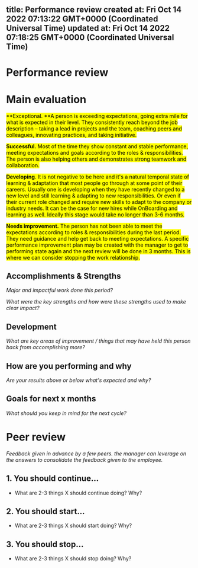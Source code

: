 
title: Performance review
created at: Fri Oct 14 2022 07:13:22 GMT+0000 (Coordinated Universal Time)
updated at: Fri Oct 14 2022 07:18:25 GMT+0000 (Coordinated Universal Time)
---

# Performance review

# Main evaluation

<mark>**Exceptional. **</mark><mark>A person is exceeding expectations, going extra mile for what is expected in their level. They consistently reach beyond the job description – taking a lead in projects and the team, coaching peers and colleagues, innovating practices, and taking initiative. </mark>

**<mark>Successful.</mark>**<mark> Most of the time they show constant and stable performance, meeting expectations and goals according to the roles & responsibilities. The person is also helping others and demonstrates strong teamwork and collaboration. </mark>

<mark>**Developing**</mark><mark>. It is not negative to be here and it's a natural temporal state of learning & adaptation that most people go through at some point of their careers. Usually one is developing when they have recently changed to a new level and still learning & adapting to new responsibilities. Or even if their current role changed and require new skills to adapt to the company or industry needs. It can be the case for new hires while OnBoarding and learning as well. Ideally this stage would take no longer than 3-6 months. </mark>

<mark>**Needs improvement.**</mark><mark> The person has not been able to meet the expectations according to roles & responsibilities during the last period. They need guidance and help get back to meeting expectations. A specific performance improvement plan may be created with the manager to get to performing state again and the next review will be done in 3 months. This is where we can consider stopping the work relationship. </mark>

## Accomplishments & Strengths

_Major and impactful work done this period?_

_What were the key strengths and how were these strengths used to make clear impact?_

## Development

_What are key areas of improvement / things that may have held this person back from accomplishing more?_

## How are you performing and why

_Are your results above or below what's expected and why?_

## Goals for next x months

_What should you keep in mind for the next cycle?_

# Peer review

_Feedback given in advance by a few peers. the manager can leverage on the answers to consolidate the feedback given to the employee._

## 1. You should continue...

-   What are 2-3 things X should continue doing? Why?

## 2. You should start...

-   What are 2-3 things X should start doing? Why?

## 3. You should stop...

-   What are 2-3 things X should stop doing? Why?

          